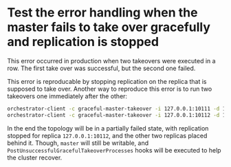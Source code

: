 # Test the error handling when the master fails to take over gracefully and replication is stopped

This error occurred in production when two takeovers were executed in a row.
The first take over was successful, but the second one failed.

This error is reproducable by stopping replication on the replica that
is supposed to take over. Another way to reproduce this error is to
run two takeovers one immediately after the other:

```sh
orchestrator-client -c graceful-master-takeover -i 127.0.0.1:10111 -d 127.0.0.1:10112
orchestrator-client -c graceful-master-takeover -i 127.0.0.1:10112 -d 127.0.0.1:10111
```

In the end the topology will be in a partially failed state, with
replication stopped for replica `127.0.0.1:10112`, and the other two
replicas placed behind it. Though, `master` will still be writable,
and `PostUnsuccessfulGracefulTakeoverProcesses` hooks will be executed
to help the cluster recover.
